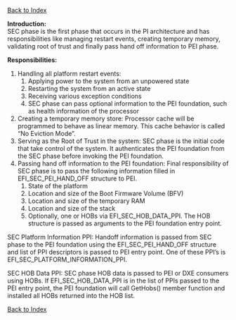 [Back to Index](../index.md)

**Introduction:**  
SEC phase is the first phase that occurs in the PI architecture and has responsibilities like managing restart events, creating temporary memory, validating root of trust and finally pass hand off information to PEI phase.

**Responsibilities:**
1. Handling all platform restart events:
   1. Applying power to the system from an unpowered state
   1. Restarting the system from an active state
   1. Receiving various exception conditions
   1. SEC phase can pass optional information to the PEI foundation, such as health information of the processor
1. Creating a temporary memory store: Processor cache will be programmed to behave as linear memory. This cache behavior is called “No Eviction Mode”.
1. Serving as the Root of Trust in the system: SEC phase is the initial code that take control of the system. It authenticates the PEI foundation from the SEC phase before invoking the PEI foundation.
1. Passing hand off information to the PEI foundation: Final responsibility of SEC phase is to pass the following information filled in EFI_SEC_PEI_HAND_OFF structure to PEI.
   1. State of the platform
   1. Location and size of the Boot Firmware Volume (BFV)
   1. Location and size of the temporary RAM
   1. Location and size of the stack
   1. Optionally, one or HOBs via EFI_SEC_HOB_DATA_PPI. The HOB structure is passed as arguments to the PEI foundation entry point.

SEC Platform Information PPI: Handoff information is passed from SEC phase to the PEI foundation using the EFI_SEC_PEI_HAND_OFF structure and list of PPI descriptors is passed to PEI entry point. One of these PPI’s is EFI_SEC_PLATFORM_INFORMATION_PPI.

SEC HOB Data PPI: SEC phase HOB data is passed to PEI or DXE consumers using HOBs. If EFI_SEC_HOB_DATA_PPI is in the list of PPIs passed to the PEI entry point, the PEI foundation will call GetHobs() member function and installed all HOBs returned into the HOB list.

[Back to Index](../index.md)
